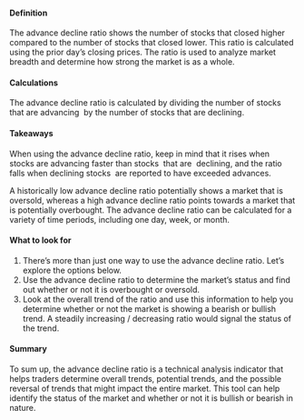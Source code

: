 #### Definition

The advance decline ratio shows the number of stocks that closed higher compared to the number of stocks that closed lower. This ratio is calculated using the prior day’s closing prices. The ratio is used to analyze market breadth and determine how strong the market is as a whole.

#### Calculations

The advance decline ratio is calculated by dividing the number of stocks that are advancing  by the number of stocks that are declining.

#### Takeaways

When using the advance decline ratio, keep in mind that it rises when stocks are advancing faster than stocks  that are  declining, and the ratio falls when declining stocks  are reported to have exceeded advances. 

A historically low advance decline ratio potentially shows a market that is oversold, whereas a high advance decline ratio points towards a market that is potentially overbought. The advance decline ratio can be calculated for a variety of time periods, including one day, week, or month. 

#### What to look for

1.  There’s more than just one way to use the advance decline ratio. Let’s explore the options below.
2.  Use the advance decline ratio to determine the market’s status and find out whether or not it is overbought or oversold.
3.  Look at the overall trend of the ratio and use this information to help you determine whether or not the market is showing a bearish or bullish trend. A steadily increasing / decreasing ratio would signal the status of the trend.

#### Summary

To sum up, the advance decline ratio is a technical analysis indicator that helps traders determine overall trends, potential trends, and the possible reversal of trends that might impact the entire market. This tool can help identify the status of the market and whether or not it is bullish or bearish in nature.